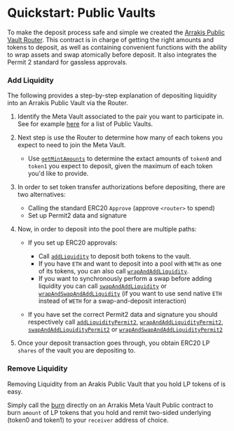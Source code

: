 # Quickstart: Public Vaults

To make the deposit process safe and simple we created the [Arrakis Public Vault Router](../../text/arrakisModular/technicalReference/routers/contract.ArrakisPublicVaultRouter.md). This contract is in charge of getting the right amounts and tokens to deposit, as well as containing convenient functions with the ability to wrap assets and swap atomically before deposit. It also integrates the Permit 2 standard for gassless approvals.

### Add Liquidity

The following provides a step-by-step explanation of depositing liquidity into an Arrakis Public Vault via the Router.

1. Identify the Meta Vault associated to the pair you want to participate in. See for example [here](../arrakisModular/publicVaults.md) for a list of Public Vaults.

2. Next step is use the Router to determine how many of each tokens you expect to need to join the Meta Vault.
   - Use [`getMintAmounts`](../arrakisModular/technicalReference/routers/contract.ArrakisPublicVaultRouter.md#getmintamounts) to determine the extact amounts of `token0` and `token1` you expect to deposit, given the maximum of each token you'd like to provide.

3. In order to set token transfer authorizations before depositing, there are two alternatives:
   - Calling the standard ERC20 `Approve` (approve `<router>` to spend)
   - Set up Permit2 data and signature

4. Now, in order to deposit into the pool there are multiple paths:

   - If you set up ERC20 approvals:

     - Call [`addLiquidity`](../arrakisModular/technicalReference/routers/contract.ArrakisPublicVaultRouter.md#addliquidity) to deposit both tokens to the vault.
     - If you have `ETH` and want to deposit into a pool with `WETH` as one of its tokens, you can also call [`wrapAndAddLiquidity`](../arrakisModular/technicalReference/routers/contract.ArrakisPublicVaultRouter.md#wrapandaddliquidity).
     - If you want to synchronously perform a swap before adding liquidity you can call [`swapAndAddLiquidity`](../arrakisModular/technicalReference/routers/contract.ArrakisPublicVaultRouter.md#swapandaddliquidity) or [`wrapAndSwapAndAddLiquidity`](../arrakisModular/technicalReference/routers/contract.ArrakisPublicVaultRouter.md#wrapandswapandaddliquidity) (if you want to use send native `ETH` instead of `WETH` for a swap-and-deposit interaction)

   - If you have set the correct Permit2 data and signature you should respectively call [`addLiquidityPermit2`](../arrakisModular/technicalReference/routers/contract.ArrakisPublicVaultRouter.md#addliquiditypermit2),
     [`wrapAndAddLiquidityPermit2`](../arrakisModular/technicalReference/routers/contract.ArrakisPublicVaultRouter.md#wrapandaddliquiditypermit2), [`swapAndAddLiquidityPermit2`](../arrakisModular/technicalReference/routers/contract.ArrakisPublicVaultRouter.md#swapandaddliquiditypermit2) or [`wrapAndSwapAndAddLiquidityPermit2`](../arrakisModular/technicalReference/routers/contract.ArrakisPublicVaultRouter.md#wrapandswapandaddliquiditypermit2)

5. Once your deposit transaction goes through, you obtain ERC20 LP `shares` of the vault you are depositing to.

### Remove Liquidity

Removing Liquidity from an Arakis Public Vault that you hold LP tokens of is easy.

Simply call the [burn](./technicalReference/metaVaults/publicVaults/contract.ArrakisMetaVaultPublic.md#burn) directly on an Arrakis Meta Vault Public contract to burn `amount` of LP tokens that you hold and remit two-sided underlying (token0 and token1) to your `receiver` address of choice.